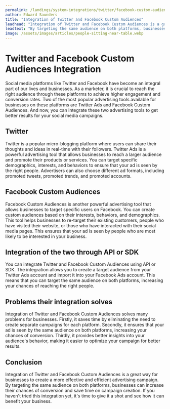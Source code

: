 ```yaml
---
permalink: /landings/system-integrations/twitter/facebook-custom-audiences
author: Edward Saunders
title: "Integration of Twitter and Facebook Custom Audiences"
leadhead: "Integration of Twitter and Facebook Custom Audiences is a great way for businesses to create a more effective and efficient advertising campaign"
leadtext: "By targeting the same audience on both platforms, businesses can increase their chances of conversion and save time on campaign creation. If you haven't tried this integration yet, it's time to give it a shot and see how it can benefit your business."
image: /assets/images/articles/people-sitting-near-table.webp
---
```

<div class="arttext">  <h1>Twitter and Facebook Custom Audiences Integration</h1>

  <p>Social media platforms like Twitter and Facebook have become an integral part of our lives and businesses. As a marketer, it is crucial to reach the right audience through these platforms to achieve higher engagement and conversion rates. Two of the most popular advertising tools available for businesses on these platforms are Twitter Ads and Facebook Custom Audiences. And now, you can integrate these two advertising tools to get better results for your social media campaigns.</p>

  <h2>Twitter</h2>
  <p>Twitter is a popular micro-blogging platform where users can share their thoughts and ideas in real-time with their followers. Twitter Ads is a powerful advertising tool that allows businesses to reach a larger audience and promote their products or services. You can target specific demographics, interests, and behaviors to ensure that your ad is seen by the right people. Advertisers can also choose different ad formats, including promoted tweets, promoted trends, and promoted accounts.</p>

  <h2>Facebook Custom Audiences</h2>
  <p>Facebook Custom Audiences is another powerful advertising tool that allows businesses to target specific users on Facebook. You can create custom audiences based on their interests, behaviors, and demographics. This tool helps businesses to re-target their existing customers, people who have visited their website, or those who have interacted with their social media pages. This ensures that your ad is seen by people who are most likely to be interested in your business.</p>

  <h2>Integration of the two through API or SDK</h2>
  <p>You can integrate Twitter and Facebook Custom Audiences using API or SDK. The integration allows you to create a target audience from your Twitter Ads account and import it into your Facebook Ads account. This means that you can target the same audience on both platforms, increasing your chances of reaching the right people.</p>

  <h2>Problems their integration solves</h2>
  <p>Integration of Twitter and Facebook Custom Audiences solves many problems for businesses. Firstly, it saves time by eliminating the need to create separate campaigns for each platform. Secondly, it ensures that your ad is seen by the same audience on both platforms, increasing your chances of conversion. Thirdly, it provides better insights into your audience's behavior, making it easier to optimize your campaign for better results.</p>

  <h2>Conclusion</h2>
  <p>Integration of Twitter and Facebook Custom Audiences is a great way for businesses to create a more effective and efficient advertising campaign. By targeting the same audience on both platforms, businesses can increase their chances of conversion and save time on campaign creation. If you haven't tried this integration yet, it's time to give it a shot and see how it can benefit your business.</p>

</div>